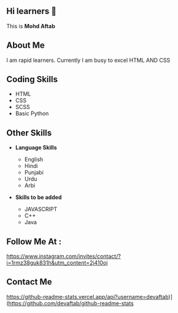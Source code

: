 

<!---
devaftab/devaftab is a ✨ special ✨ repository because its `README.md` (this file) appears on your GitHub profile.
You can click the Preview link to take a look at your changes.
--->
## Hi learners 👋

This is **Mohd Aftab**

## About Me

I am rapid learners.
Currently I am busy to excel HTML AND CSS


## Coding Skills


  - HTML
  - CSS
  - SCSS
  - Basic Python
  
  
 ## Other Skills
 
 - **Language Skills**
  
    - English
    - Hindi
    - Punjabi
    - Urdu
    - Arbi

- **Skills to be added**
  
    - JAVASCRIPT
    - C++
    - Java

 ## Follow Me At :

https://www.instagram.com/invites/contact/?i=1rmz38guk831h&utm_content=2j410oj

 ## Contact Me
 
 https://github-readme-stats.vercel.app/api?username=devaftab)](https://github.com/devaftab/github-readme-stats

 
    
 
    
